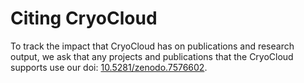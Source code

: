 
# Citing CryoCloud

To track the impact that CryoCloud has on publications and research output, 
we ask that any projects and publications that the CryoCloud supports use 
our doi: [10.5281/zenodo.7576602](https://doi.org/10.5281/zenodo.7576602).
